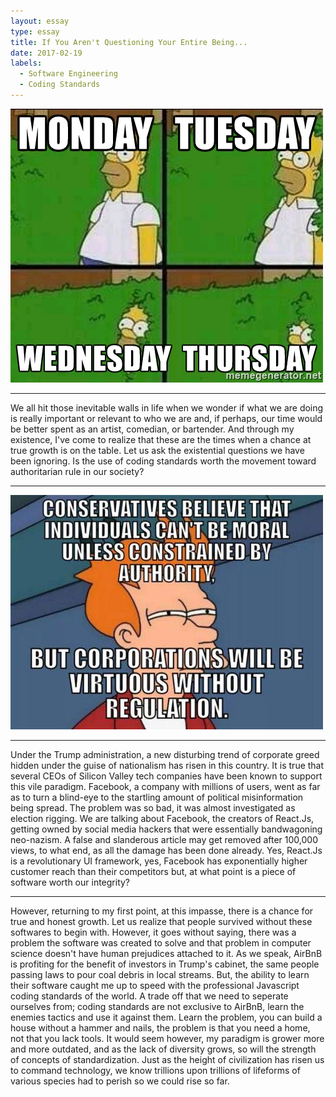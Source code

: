 ```yaml
---
layout: essay
type: essay
title: If You Aren't Questioning Your Entire Being...
date: 2017-02-19
labels:
  - Software Engineering
  - Coding Standards
---
```

<img class="ui centered medium image" src="../images/truth.jpg">
<hr>
We all hit those inevitable walls in life when we wonder if what we are doing is really important or relevant to who we are and, if perhaps, our time would be better spent as an artist, comedian, or bartender.
And through my existence, I've come to realize that these are the times when a chance at true growth is on the table. Let us ask the existential questions we have been ignoring.
Is the use of coding standards worth the movement toward authoritarian rule in our society?
<hr>
<img class="ui centered medium image" src="../images/truth1.jpg">
<hr>
Under the Trump administration, a new disturbing trend of corporate greed hidden under the guise of nationalism has risen in this country. It is true that several CEOs of Silicon Valley tech companies have been known to support this vile paradigm. Facebook, a company with millions of users, went as far as to turn a blind-eye to the startling amount of political misinformation being spread. The problem was so bad, it was almost investigated as election rigging. We are talking about Facebook, the creators of React.Js, getting owned by social media hackers that were essentially bandwagoning neo-nazism. A false and slanderous article may get removed after 100,000 views, to what end, as all the damage has been done already. Yes, React.Js is a revolutionary UI framework, yes, Facebook has exponentially higher customer reach than their competitors but, at what point is a piece of software worth our integrity? 
<hr>
However, returning to my first point, at this impasse, there is a chance for true and honest growth. Let us realize that people survived without these softwares to begin with. However, it goes without saying, there was a problem the software was created to solve and that problem in computer science doesn't have human prejudices attached to it. As we speak, AirBnB is profiting for the benefit of investors in Trump's cabinet, the same people passing laws to pour coal debris in local streams. But, the ability to learn their software caught me up to speed with the professional Javascript coding standards of the world. A trade off that we need to seperate ourselves from; coding standards are not exclusive to AirBnB, learn the enemies tactics and use it against them. Learn the problem, you can build a house without a hammer and nails, the problem is that you need a home, not that you lack tools. It would seem however, my paradigm is grower more and more outdated, and as the lack of diversity grows, so will the strength of concepts of standardization. Just as the height of civilization has risen us to command technology, we know trillions upon trillions of lifeforms of various species had to perish so we could rise so far.
